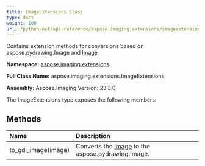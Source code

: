 ```yaml
---
title: ImageExtensions Class
type: docs
weight: 100
url: /python-net/api-reference/aspose.imaging.extensions/imageextensions/
---
```


Contains extension methods for conversions based on aspose.pydrawing.Image and [Image](/imaging/python-net/api-reference/aspose.imaging/image/).

**Namespace:** [aspose.imaging.extensions](/imaging/python-net/api-reference/aspose.imaging.extensions/)

**Full Class Name:** aspose.imaging.extensions.ImageExtensions

**Assembly:**  Aspose.Imaging Version: 23.3.0

The ImageExtensions type exposes the following members:
## **Methods**
|**Name**|**Description**|
| :- | :- |
|to_gdi_image(image)|Converts the [Image](/imaging/python-net/api-reference/aspose.imaging/image/) to the aspose.pydrawing.Image.|
